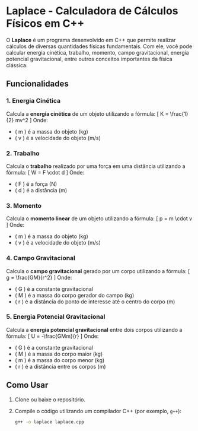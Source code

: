 # Laplace - Calculadora de Cálculos Físicos em C++

O **Laplace** é um programa desenvolvido em C++ que permite realizar cálculos de diversas quantidades físicas fundamentais. Com ele, você pode calcular energia cinética, trabalho, momento, campo gravitacional, energia potencial gravitacional, entre outros conceitos importantes da física clássica.

## Funcionalidades

### 1. Energia Cinética
Calcula a **energia cinética** de um objeto utilizando a fórmula:
\[
K = \frac{1}{2} mv^2
\]
Onde:
- \( m \) é a massa do objeto (kg)
- \( v \) é a velocidade do objeto (m/s)

### 2. Trabalho
Calcula o **trabalho** realizado por uma força em uma distância utilizando a fórmula:
\[
W = F \cdot d
\]
Onde:
- \( F \) é a força (N)
- \( d \) é a distância (m)

### 3. Momento
Calcula o **momento linear** de um objeto utilizando a fórmula:
\[
p = m \cdot v
\]
Onde:
- \( m \) é a massa do objeto (kg)
- \( v \) é a velocidade do objeto (m/s)

### 4. Campo Gravitacional
Calcula o **campo gravitacional** gerado por um corpo utilizando a fórmula:
\[
g = \frac{GM}{r^2}
\]
Onde:
- \( G \) é a constante gravitacional
- \( M \) é a massa do corpo gerador do campo (kg)
- \( r \) é a distância do ponto de interesse até o centro do corpo (m)

### 5. Energia Potencial Gravitacional
Calcula a **energia potencial gravitacional** entre dois corpos utilizando a fórmula:
\[
U = -\frac{GMm}{r}
\]
Onde:
- \( G \) é a constante gravitacional
- \( M \) é a massa do corpo maior (kg)
- \( m \) é a massa do corpo menor (kg)
- \( r \) é a distância entre os corpos (m)

## Como Usar

1. Clone ou baixe o repositório.
2. Compile o código utilizando um compilador C++ (por exemplo, `g++`):

   ```bash
   g++ -o laplace laplace.cpp
